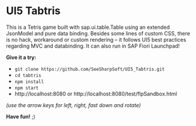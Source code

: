 # UI5 Tabtris

This is a Tetris game built with sap.ui.table.Table using an extended JsonModel and pure data binding.
Besides some lines of custom CSS, there is no hack, workaround or custom rendering – it follows UI5 best practices regarding MVC and databinding.
It can also run in SAP Fiori Launchpad!

**Give it a try:**

- `git clone https://github.com/SeeSharpSoft/UI5_Tabtris.git`
- `cd tabtris`
- `npm install`
- `npm start`
- http://localhost:8080 or http://localhost:8080/test/flpSandbox.html

_(use the arrow keys for left, right, fast down and rotate)_

**Have fun!** ;)
